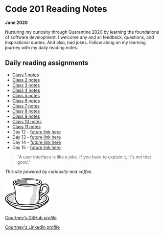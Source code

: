 # Code 201 Reading Notes

**June 2020**

Nurturing my curiosity through Quarantine 2020 by learning the foundations of software development. I welcome any and all feedback, questions, and inspirational quotes. And also, bad jokes. Follow along on my learning journey with my daily reading notes.

## Daily reading assignments

* [Class 1 notes](class-01.md)
* [Class 2 notes](class-02.md)
* [Class 3 notes](class-03.md)
* [Class 4 notes](class-04.md)
* [Class 5 notes](class-05.md)
* [Class 6 notes](class-06.md)
* [Class 7 notes](class-07.md)
* [Class 8 notes](class-08.md)
* [Class 9 notes](class-09.md)
* [Class 10 notes](class-10.md)
* [Class 11 notes](class-11.md)
* Day 12 - [future link here]()
* Day 13 - [future link here]()
* Day 14 - [future link here]()
* Day 15 - [future link here]()

> "A user interface is like a joke. If you have to explain it, it's not that good."

*This site powered by curiousity and coffee.* 

![coffeecup](/images/coffee.png)

[Courtney's GitHub profile](https://github.com/CourtHans)

[Courtney's LinkedIn profile](https://www.linkedin.com/in/courtney-hans/)


